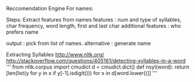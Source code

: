 Reccomendation Engine For names:

Steps:
Extract features from names
features : num and type of syllables, char frequency, word length, first and last char
additional features : who prefers name

output : pick from list of names.
alternative : generate name

Extracting Syllables
http://www.nltk.org/
http://stackoverflow.com/questions/405161/detecting-syllables-in-a-word
'''
from nltk.corpus import cmudict
d = cmudict.dict()
def nsyl(word):
  return [len(list(y for y in x if y[-1].isdigit())) for x in d[word.lower()]]
'''
